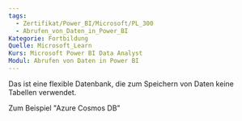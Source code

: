 ```yaml
---
tags:
  - Zertifikat/Power_BI/Microsoft/PL_300
  - Abrufen_von_Daten_in_Power_BI
Kategorie: Fortbildung
Quelle: Microsoft_Learn
Kurs: Microsoft Power BI Data Analyst
Modul: Abrufen von Daten in Power BI
---
```

Das ist eine flexible Datenbank, die zum Speichern von Daten keine Tabellen verwendet.

Zum Beispiel "Azure Cosmos DB"